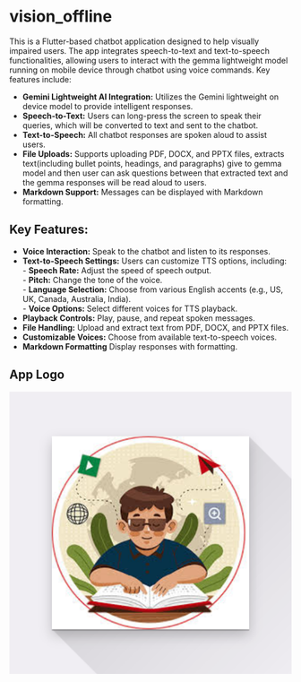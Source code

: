 # vision_offline
This is a Flutter-based chatbot application designed to help visually impaired users. The app integrates speech-to-text and text-to-speech functionalities, allowing users to interact with the gemma lightweight model running on mobile device through chatbot using voice commands. Key features include:
 *  **Gemini Lightweight AI Integration:**  Utilizes the Gemini lightweight on device model to provide intelligent responses.<br>
 *  **Speech-to-Text:**   Users can long-press the screen to speak their queries, which will be converted to text and sent to the chatbot.<br>
 *  **Text-to-Speech:**    All chatbot responses are spoken aloud to assist users.<br> 
 *  **File Uploads:**     Supports uploading PDF, DOCX, and PPTX files, extracts text(including bullet points, headings, and paragraphs) give to gemma model and then user can ask questions between that extracted text and the gemma responses will be read aloud to users.<br>
 *  **Markdown Support:**  Messages can be displayed with Markdown formatting.<br>
## Key Features:

 *  **Voice Interaction:** Speak to the chatbot and listen to its responses.
 * **Text-to-Speech Settings:** Users can customize TTS options, including:<br>
       - **Speech Rate:** Adjust the speed of speech output.<br>
       - **Pitch:** Change the tone of the voice.<br>
       - **Language Selection:** Choose from various English accents (e.g., US, UK, Canada, Australia, India).<br>
       - **Voice Options:** Select different voices for TTS playback.<br>
 *  **Playback Controls:** Play, pause, and repeat spoken messages.<br>
 *  **File Handling:**  Upload and extract text from PDF, DOCX, and PPTX files.
 *  **Customizable Voices:** Choose from available text-to-speech voices.
 *  **Markdown Formatting**  Display responses with formatting.
## App Logo

![Project Logo](https://github.com/ZohaibAzizKhan/Assistive_ChatBot/blob/master/assets/Icons/Edu_vision.png)
